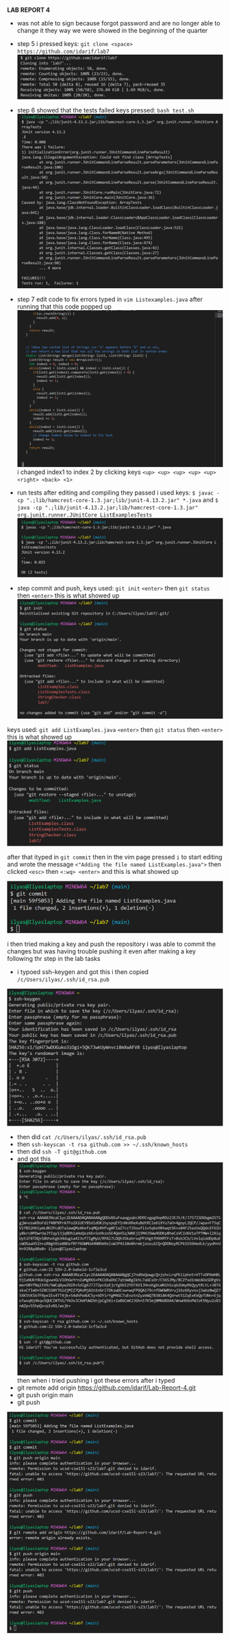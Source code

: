 **LAB REPORT 4**
 - was not able to sign because forgot password and are no longer able to change it they way we were showed in the beginning of the quarter
- step 5  i pressed keys: `git clone <space> https://github.com/idarif/lab7`
![Image](lab4SS1Clone.png)

- step 6 showed that the tests failed
  keys pressed: `bash test.sh`
![image](lab4SSTstFail2.0.png)
  
 - step 7 edit code to fix errors
  typed in `vim Listexamples.java`
  after running that this code popped up 
  ![image](lab4SS3Edit.png)
  i changed index1 to index 2 by clicking keys `<up> <up> <up> <up> <up> <right> <back> <1>`
 - run tests after editing and compiling they passed
  i used keys: `$ javac -cp ".;lib/hamcrest-core-1.3.jar;lib/junit-4.13.2.jar" *.java`
  and `$ java -cp ".;lib/junit-4.13.2.jar;lib/hamcrest-core-1.3.jar" org.junit.runner.JUnitCore ListExamplesTests`
  ![image](lab4SSTstPass3.0.png)
  
  - step commit and push, 
  keys used: `git init` `<enter>` then `git status` then `<enter>` this is what showed up
   ![image](lab4SScomPU1.png)
   
   
  keys used: `git add ListExamples.java` `<enter>` then `git status` then `<enter>` this is what showed up
  ![image](lab4SScomPU2.png)
  
  after that  ityped in `git commit` then in the vim page pressed `i` to start editing and wrote the message
  `<"Adding the file named ListExamples.java">` then clicked `<esc>` then `<:wq> <enter>` and this is what showed up
  
 ![image](lab4SScomPUcom.png)
 
 
 i then tried making a key and push the repository i was able to commit the changes but was having trouble pushing it even after making a key following thr step in the lab tasks
 - i typoed ssh-keygen and got this i then copied `/c/Users/ilyas/.ssh/id_rsa.pub`

 ![image](lab4SSHKey.png)
  - then did `cat /c/Users/ilyas/.ssh/id_rsa.pub` 
  - then `ssh-keyscan -t rsa github.com >> ~/.ssh/known_hosts`
  - then did `ssh -T git@github.com`
  - and got this
  ![image](lab4SSKeySteps.png)
  then when i tried pushing i got these errors
  after i typed 
   - git remote add origin https://github.com/idarif/Lab-Report-4.git
   - git push origin main
   - git push
  
  ![image](lab4ssPushFail.png)
